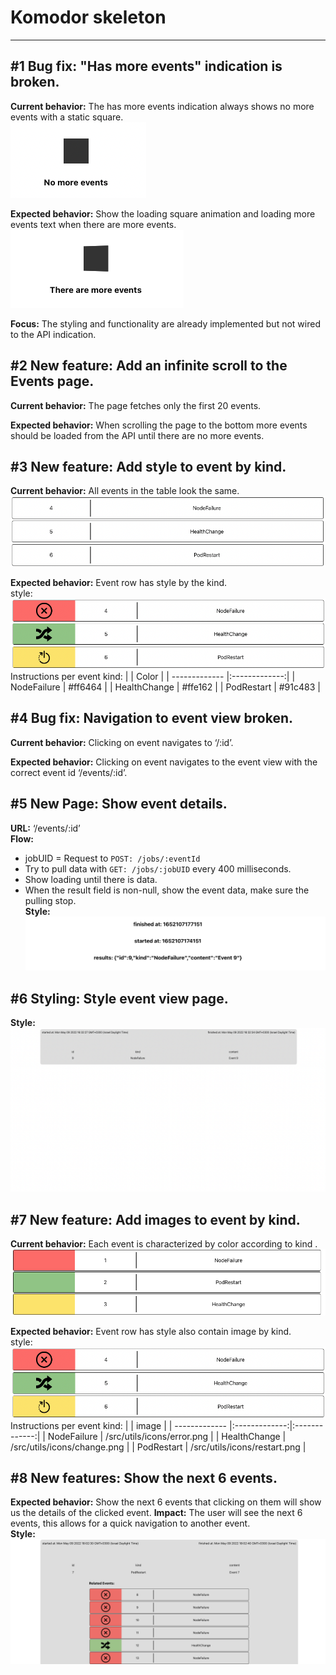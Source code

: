 # Komodor skeleton

---

## #1 Bug fix: "Has more events" indication is broken.

**Current behavior:** The has more events indication always shows no more events with a static square.\
![#1 current behavior.](/public/images/1Current.png)

**Expected behavior:** Show the loading square animation and loading more events text when there are more events.
![#1 expected behavior.](public/images/1Expected.png)

**Focus:** The styling and functionality are already implemented but not wired to the API indication.

## #2 New feature: Add an infinite scroll to the Events page.

**Current behavior:** The page fetches only the first 20 events.

**Expected behavior:** When scrolling the page to the bottom more events should be loaded from the API until there are no more events.

## #3 New feature: Add style to event by kind.

**Current behavior:** All events in the table look the same.
![#3 expected behavior.](/public/images/3Current.png)

**Expected behavior:** Event row has style by the kind.\
style:
![#3 expected behavior.](/public/images/3Expected.png)
Instructions per event kind:
| | Color |
| ------------- |:-------------:|
| NodeFailure | #ff6464 |
| HealthChange | #ffe162 |
| PodRestart | #91c483 |

## #4 Bug fix: Navigation to event view broken.

**Current behavior:** Clicking on event navigates to ‘/:id’.

**Expected behavior:** Clicking on event navigates to the event view with the correct event id ‘/events/:id’.

## #5 New Page: Show event details.

**URL:** ‘/events/:id’\
**Flow:**

- jobUID = Request to `POST: /jobs/:eventId`
- Try to pull data with `GET: /jobs/:jobUID` every 400 milliseconds.
- Show loading until there is data.
- When the result field is non-null, show the event data, make sure the pulling stop.\
  **Style:**
  ![#5 Style.](/public/images/5Style.png)

## #6 Styling: Style event view page.

**Style:**
![#6 Style.](/public/images/6Style.png)

## #7 New feature: Add images to event by kind.

**Current behavior:** Each event is characterized by color according to kind .
![#7 current behavior.](/public/images/7Current.png)

**Expected behavior:** Event row has style also contain image by kind.\
style:
![#7 expected behavior.](/public/images/7Expected.png)
Instructions per event kind:
| | image |
| ------------- |:-------------:|:-------------:|
| NodeFailure | /src/utils/icons/error.png |
| HealthChange | /src/utils/icons/change.png |
| PodRestart | /src/utils/icons/restart.png |

## #8 New features: Show the next 6 events.

**Expected behavior:** Show the next 6 events that clicking on them will show us the details of the clicked event.
**Impact:** The user will see the next 6 events, this allows for a quick navigation to another event.\
**Style:**
![#8 Style.](/public/images/8Style.png)
